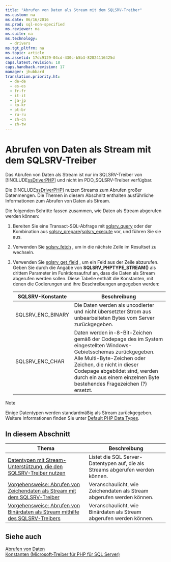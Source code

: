 ```yaml
---
title: "Abrufen von Daten als Stream mit dem SQLSRV-Treiber"
ms.custom: na
ms.date: 06/16/2016
ms.prod: sql-non-specified
ms.reviewer: na
ms.suite: na
ms.technology: 
  - drivers
ms.tgt_pltfrm: na
ms.topic: article
ms.assetid: 17dc9129-04cd-430c-b5b3-82824116425d
caps.latest.revision: 18
caps.handback.revision: 17
manager: jhubbard
translation.priority.ht: 
  - de-de
  - es-es
  - fr-fr
  - it-it
  - ja-jp
  - ko-kr
  - pt-br
  - ru-ru
  - zh-cn
  - zh-tw
---
```

# Abrufen von Daten als Stream mit dem SQLSRV-Treiber
Das Abrufen von Daten als Stream ist nur im SQLSRV-Treiber von [!INCLUDE[ssDriverPHP](../content/includes/ssDriverPHP_md.md)] und nicht im PDO\_SQLSRV-Treiber verfügbar.  
  
Die [!INCLUDE[ssDriverPHP](../content/includes/ssDriverPHP_md.md)] nutzen Streams zum Abrufen großer Datenmengen. Die Themen in diesem Abschnitt enthalten ausführliche Informationen zum Abrufen von Daten als Stream.  
  
Die folgenden Schritte fassen zusammen, wie Daten als Stream abgerufen werden können:  
  
1.  Bereiten Sie eine Transact\-SQL-Abfrage mit [sqlsrv_query](../content/sqlsrv_query.md) oder der Kombination aus [sqlsrv_prepare](../content/sqlsrv_prepare.md)\/[sqlsrv_execute](../content/sqlsrv_execute.md) vor, und führen Sie sie aus.  
  
2.  Verwenden Sie [sqlsrv_fetch](../content/sqlsrv_fetch.md) , um in die nächste Zeile im Resultset zu wechseln.  
  
3.  Verwenden Sie [sqlsrv_get_field](../content/sqlsrv_get_field.md) , um ein Feld aus der Zeile abzurufen. Geben Sie durch die Angabe von **SQLSRV\_PHPTYPE\_STREAM\(<encoding>\)** als drittem Parameter im Funktionsaufruf an, dass die Daten als Stream abgerufen werden sollen. Diese Tabelle enthält die Konstanten, mit denen die Codierungen und ihre Beschreibungen angegeben werden:  
  
    |SQLSRV-Konstante|Beschreibung|  
    |-------------------|---------------|  
    |SQLSRV\_ENC\_BINARY|Die Daten werden als uncodierter und nicht übersetzter Strom aus unbearbeiteten Bytes vom Server zurückgegeben.|  
    |SQLSRV\_ENC\_CHAR|Daten werden in\-8-Bit-Zeichen gemäß der Codepage des im System eingestellten Windows-Gebietsschemas zurückgegeben. Alle Multi\-Byte-Zeichen oder Zeichen, die nicht in dieser Codepage abgebildet sind, werden durch ein aus einem einzelnen Byte bestehendes Fragezeichen \(?\) ersetzt.|  
  
> [!NOTE]  
> Einige Datentypen werden standardmäßig als Stream zurückgegeben. Weitere Informationen finden Sie unter [Default PHP Data Types](../content/Default-PHP-Data-Types.md).  
  
## In diesem Abschnitt  
  
|Thema|Beschreibung|  
|---------|---------------|  
|[Datentypen mit Stream-Unterstützung, die den SQLSRV-Treiber nutzen](../content/Data-Types-with-Stream-Support-Using-the-SQLSRV-Driver.md)|Listet die SQL Server-Datentypen auf, die als Streams abgerufen werden können.|  
|[Vorgehensweise: Abrufen von Zeichendaten als Stream mit dem SQLSRV-Treiber](../Topic/How%20to:%20Retrieve%20Character%20Data%20as%20a%20Stream%20Using%20the%20SQLSRV%20Driver.md)|Veranschaulicht, wie Zeichendaten als Stream abgerufen werden können.|  
|[Vorgehensweise: Abrufen von Binärdaten als Stream mithilfe des SQLSRV-Treibers](../Topic/How%20to:%20Retrieve%20Binary%20Data%20as%20a%20Stream%20Using%20the%20SQLSRV%20Driver.md)|Veranschaulicht, wie Binärdaten als Stream abgerufen werden können.|  
  
## Siehe auch  
[Abrufen von Daten](../content/Retrieving-Data.md)  
[Konstanten &#40;Microsoft-Treiber für PHP für SQL Server&#41;](../content/Constants--Microsoft-Drivers-for-PHP-for-SQL-Server-.md)  
  
